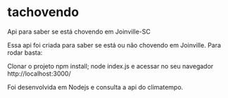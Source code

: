 # tachovendo
Api para saber se está chovendo em Joinville-SC


Essa api foi criada para saber se está  ou não chovendo em Joinville. 
Para rodar basta:

  Clonar o projeto
  npm install;
  node index.js
  e acessar no seu navegador http://localhost:3000/


Foi desenvolvida em Nodejs e consulta a api do climatempo.
